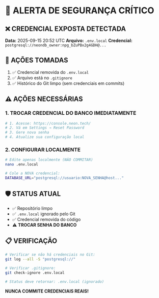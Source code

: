 # 🚨 ALERTA DE SEGURANÇA CRÍTICO

## ❌ CREDENCIAL EXPOSTA DETECTADA

**Data:** 2025-09-15 20:52 UTC
**Arquivo:** `.env.local`
**Credencial:** `postgresql://neondb_owner:npg_bZuPBx2g4GDH@...`

## 🔧 AÇÕES TOMADAS

1. ✅ Credencial removida do `.env.local`
2. ✅ Arquivo está no `.gitignore`
3. ✅ Histórico do Git limpo (sem credenciais em commits)

## ⚠️ AÇÕES NECESSÁRIAS

### 1. TROCAR CREDENCIAL DO BANCO IMEDIATAMENTE
```bash
# 1. Acesse: https://console.neon.tech/
# 2. Vá em Settings → Reset Password
# 3. Gere nova senha
# 4. Atualize sua configuração local
```

### 2. CONFIGURAR LOCALMENTE
```bash
# Edite apenas localmente (NÃO COMMITAR)
nano .env.local

# Cole a NOVA credencial:
DATABASE_URL="postgresql://usuario:NOVA_SENHA@host..."
```

## 🛡️ STATUS ATUAL

- ✅ Repositório limpo
- ✅ `.env.local` ignorado pelo Git
- ✅ Credencial removida do código
- ⚠️ **TROCAR SENHA DO BANCO**

## 📋 VERIFICAÇÃO

```bash
# Verificar se não há credenciais no Git:
git log --all -S "postgresql://"

# Verificar .gitignore:
git check-ignore .env.local

# Status deve retornar: .env.local (ignorado)
```

**NUNCA COMMITE CREDENCIAIS REAIS!**
